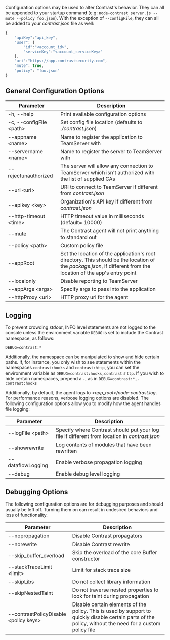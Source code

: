 <!--
title: "Node.js Agent Configuration"
description: "Configuring the Node.js Agent"
tags: "NodeJS agent configuration"
-->

Configuration options may be used to alter Contrast's behavior. They can all be appended to your startup command (e.g: ```node-contrast server.js --mute --policy foo.json```). With the exception of ```--configFile```, they can all be added to your *contrast.json* file as well:
``` javascript
{
    "apiKey":"api_key",
    "user": {
        "id":"<account_id>",
        "serviceKey":"<account_serviceKey>"
    },
    "uri":"https://app.contrastsecurity.com",
	"mute": true,
	"policy": "foo.json"
}
```

## General Configuration Options
 Parameter                    | Description
------------------------------| -------------
-h, --help                    | Print available configuration options
-c, --configFile &lt;path&gt; | Set config file location (defaults to *./contrast.json*)
--appname &lt;name&gt;        | Name to register the application to TeamServer with
--servername &lt;name&gt;     | Name to register the server to TeamServer with
--rejectunauthorized          | The server will allow any connection to TeamServer which isn't authorized with the list of supplied CAs
--uri &lt;uri&gt;             | URI to connect to TeamServer if different from *contrast.json*
--apikey &lt;key&gt;          | Organization's API key if different from *contrast.json*
--http-timeout &lt;time&gt;   | HTTP timeout value in milliseconds (default= 10000)
--mute                        | The Contrast agent will not print anything to standard out
--policy &lt;path&gt;         | Custom policy file
--appRoot                     | Set the location of the application's root directory. This should be the location of the *package.json*, if different from the location of the app's entry point
--localonly                   | Disable reporting to TeamServer
--appArgs &lt;args&gt;        | Specify args to pass into the application
--httpProxy &lt;url&gt;       | HTTP proxy url for the agent

## Logging
To prevent crowding *stdout*, INFO level statements are not logged to the console unless the environment variable ```DEBUG``` is set to include the Contrast namespace, as follows:

```
DEBUG=contrast:*
```
Additionally, the namespace can be manipulated to show and hide certain paths. If, for instance, you only wish to see statements within the namespaces ```contrast:hooks``` and ```contrast:http```, you can set the environment variable as ```DEBUG=contrast:hooks,contrast:http```. If you wish to hide certain namespaces, prepend a ```-```, as in ```DEBUG=contrast:*,-contrast:hooks```

Additionally, by default, the agent logs to *<app_root>/node-contrast.log*. For performance reasons, verbose logging options are disabled. The following configuration options allow you to modify how the agent handles file logging:

 Parameter               | Description
-------------------------|-------------
--logFile &lt;path&gt;   | Specify where Contrast should put your log file if different from location in *contrast.json*
--showrewrite            | Log contents of modules that have been rewritten
--dataflowLogging        | Enable verbose propagation logging
--debug                  | Enable debug level logging

## Debugging Options
The following configuration options are for debugging purposes and should usually be left off. Turning them on can result in undesired behaviors and loss of functionality.

 Parameter                                  | Description
--------------------------------------------| -------------
--nopropagation                             | Disable Contrast propagators
--norewrite                                 | Disable Contrast rewrite
--skip_buffer_overload                      | Skip the overload of the core Buffer constructor
--stackTraceLimit &lt;limit&gt;             | Limit for stack trace size
--skipLibs                                  | Do not collect library information
--skipNestedTaint                           | Do not traverse nested properties to look for taint during propagation
--contrastPolicyDisable &lt;policy keys&gt; | Disable certain elements of the policy. This is used by support to quickly disable certain parts of the policy, without the need for a custom policy file
